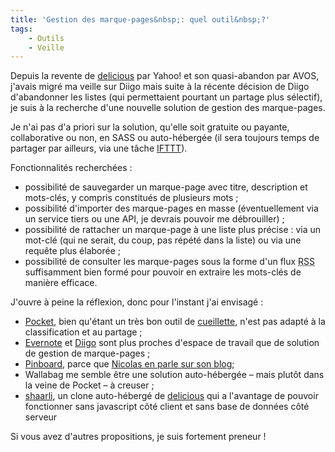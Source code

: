 ```yaml
---
title: 'Gestion des marque-pages&nbsp;: quel outil&nbsp;?'
tags:
    - Outils
    - Veille
---
```


Depuis la revente de [delicious](http://delicious.com) par Yahoo! et son
quasi-abandon par AVOS, j'avais migré ma veille sur Diigo mais suite à la
récente décision de Diigo d'abandonner les listes (qui permettaient pourtant un
partage plus sélectif), je suis à la recherche d'une nouvelle solution de
gestion des marque-pages.

<!-- more -->

Je n'ai pas d'a priori sur la solution, qu'elle soit gratuite ou payante,
collaborative ou non, en SASS ou auto-hébergée (il sera toujours temps de
partager par ailleurs, via une tâche [IFTTT](http://ifttt.com)).

Fonctionnalités recherchées&nbsp;:

-   possibilité de sauvegarder un marque-page avec titre, description et
    mots-clés, y compris constitués de plusieurs mots ;
-   possibilité d'importer des marque-pages en masse (éventuellement via un
    service tiers ou une API, je devrais pouvoir me débrouiller) ;
-   possibilité de rattacher un marque-page à une liste plus précise&nbsp;: via
    un mot-clé (qui ne serait, du coup, pas répété dans la liste) ou via une
    requête plus élaborée ;
-   possibilité de consulter les marque-pages sous la forme d'un flux
    <abbr title="Really Simple Syndication" lang="en">RSS</abbr> suffisamment
    bien formé pour pouvoir en extraire les mots-clés de manière efficace.

J'ouvre à peine la réflexion, donc pour l'instant j'ai envisagé&nbsp;:

-   [Pocket](http://getpocket.com), bien qu'étant un très bon outil de
    [cueillette](http://ploum.net/la-cueillette-de-lactualite-et-des-informations/ '« La cueillette de l’actualité et des informations », Lionel Dricot'),
    n'est pas adapté à la classification et au partage ;
-   [Evernote](http://evernote.com) et [Diigo](http://www.diigo.com) sont plus
    proches d'espace de travail que de solution de gestion de marque-pages ;
-   [Pinboard](http://pinboard.in), parce que
    [Nicolas en parle sur son blog](http://gasteroprod.com/web/mes-bookmarks-migrent-de-diigo-vers-pinboard '« Mes bookmarks migrent de Diigo vers Pinboard », Nicolas Hoizey');
-   Wallabag me semble être une solution auto-hébergée – mais plutôt dans la
    veine de Pocket – à creuser ;
-   [shaarli](http://sebsauvage.net/wiki/doku.php?id=php:shaarli), un clone
    auto-hébergé de [delicious](http://delicious.com) qui a l'avantage de
    pouvoir fonctionner sans javascript côté client et sans base de données côté
    serveur

Si vous avez d'autres propositions, je suis fortement preneur !

